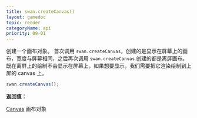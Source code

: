 ```yaml
---
title: swan.createCanvas()
layout: gamedoc
topic: render
categoryName: api
priority: 09-01
---
```


创建一个画布对象。
首次调用 `swan.createCanvas`，创建的是显示在屏幕上的画布，宽度与屏幕相同，之后再次调用 `swan.createCanvas` 创建的都是离屏画布。既在离屛上的绘制不会显示在屏幕上，如果想要显示，我们需要把它渲染绘制到上屏的 canvas 上。

```js
swan.createCanvas();
```

**返回值**：

[Canvas](/game/api/render/Canvas/) 画布对象